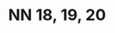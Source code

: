 ---
title: "NN 18, 19, 20"
permalink: "/edition/plant17_18_19_20/"
plant-name: "NN 18, 19, 20"
plant-number: "17_18_19_20"
plant-xml: "/assets/xml/plant17_18_19_20.xml"
plant-img1: "/assets/img/plant17_18_19_20_verso.jpg"
plant-img2: "/assets/img/plant17_18_19_20.jpg"
plant-title: "NN 18, 19, 20"
plant-wfo-link: ""
plant-kew-link: ""
plant-taxon-content: ""
layout: single-xml
---